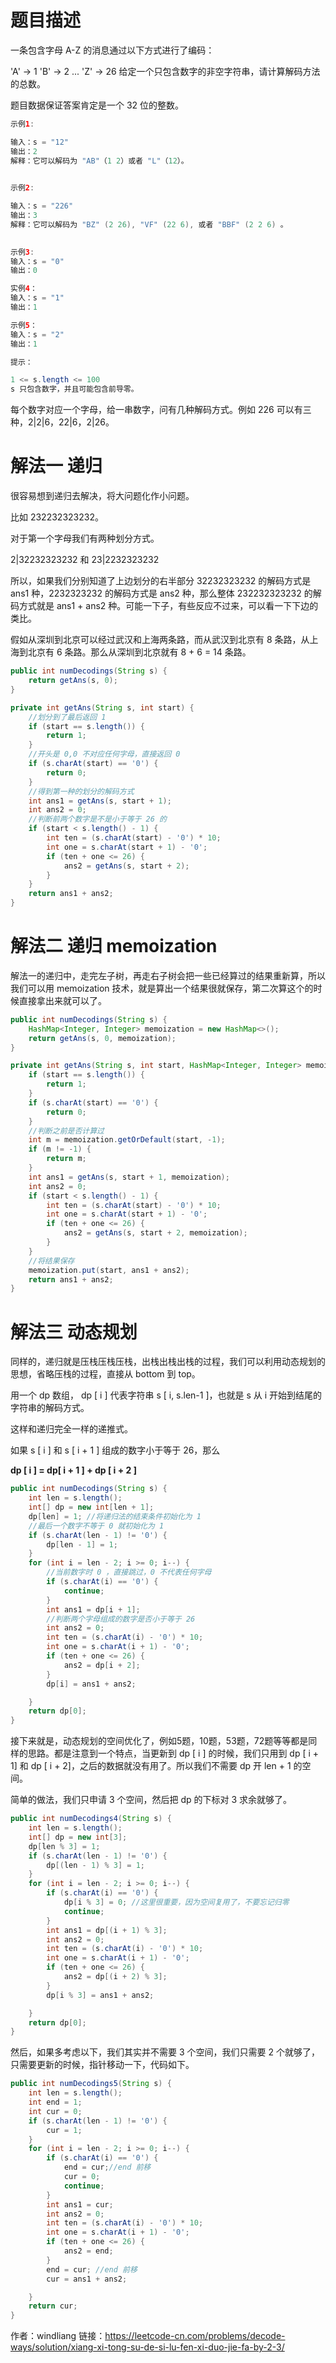 # 题目描述

一条包含字母 A-Z 的消息通过以下方式进行了编码：

'A' -> 1
'B' -> 2
...
'Z' -> 26
给定一个只包含数字的非空字符串，请计算解码方法的总数。

题目数据保证答案肯定是一个 32 位的整数。



```java
示例1:

输入：s = "12"
输出：2
解释：它可以解码为 "AB"（1 2）或者 "L"（12）。
 

示例2:

输入：s = "226"
输出：3
解释：它可以解码为 "BZ" (2 26), "VF" (22 6), 或者 "BBF" (2 2 6) 。
 

示例3:
输入：s = "0"
输出：0

实例4：
输入：s = "1"
输出：1

示例5：
输入：s = "2"
输出：1

提示：

1 <= s.length <= 100
s 只包含数字，并且可能包含前导零。
```



每个数字对应一个字母，给一串数字，问有几种解码方式。例如 226 可以有三种，2|2|6，22|6，2|26。

# 解法一 递归
很容易想到递归去解决，将大问题化作小问题。

比如 232232323232。

对于第一个字母我们有两种划分方式。

2|32232323232 和 23|2232323232

所以，如果我们分别知道了上边划分的右半部分 32232323232 的解码方式是 ans1 种，2232323232 的解码方式是 ans2 种，那么整体 232232323232 的解码方式就是 ans1 + ans2 种。可能一下子，有些反应不过来，可以看一下下边的类比。

假如从深圳到北京可以经过武汉和上海两条路，而从武汉到北京有 8 条路，从上海到北京有 6 条路。那么从深圳到北京就有 8 + 6 = 14 条路。


```java
public int numDecodings(String s) {
    return getAns(s, 0);
}

private int getAns(String s, int start) {
    //划分到了最后返回 1
    if (start == s.length()) {
        return 1;
    }
    //开头是 0,0 不对应任何字母，直接返回 0
    if (s.charAt(start) == '0') {
        return 0;
    }
    //得到第一种的划分的解码方式
    int ans1 = getAns(s, start + 1);
    int ans2 = 0;
    //判断前两个数字是不是小于等于 26 的
    if (start < s.length() - 1) {
        int ten = (s.charAt(start) - '0') * 10;
        int one = s.charAt(start + 1) - '0';
        if (ten + one <= 26) {
            ans2 = getAns(s, start + 2);
        }
    }
    return ans1 + ans2;
}
```


# 解法二 递归 memoization
解法一的递归中，走完左子树，再走右子树会把一些已经算过的结果重新算，所以我们可以用 memoization 技术，就是算出一个结果很就保存，第二次算这个的时候直接拿出来就可以了。


```java
public int numDecodings(String s) {
    HashMap<Integer, Integer> memoization = new HashMap<>();
    return getAns(s, 0, memoization);
}

private int getAns(String s, int start, HashMap<Integer, Integer> memoization) {
    if (start == s.length()) {
        return 1;
    }
    if (s.charAt(start) == '0') {
        return 0;
    }
    //判断之前是否计算过
    int m = memoization.getOrDefault(start, -1);
    if (m != -1) {
        return m;
    }
    int ans1 = getAns(s, start + 1, memoization);
    int ans2 = 0;
    if (start < s.length() - 1) {
        int ten = (s.charAt(start) - '0') * 10;
        int one = s.charAt(start + 1) - '0';
        if (ten + one <= 26) {
            ans2 = getAns(s, start + 2, memoization);
        }
    }
    //将结果保存
    memoization.put(start, ans1 + ans2);
    return ans1 + ans2;
}
```

# 解法三 动态规划
同样的，递归就是压栈压栈压栈，出栈出栈出栈的过程，我们可以利用动态规划的思想，省略压栈的过程，直接从 bottom 到 top。

用一个 dp 数组， dp [ i ] 代表字符串 s [ i, s.len-1 ]，也就是 s 从 i 开始到结尾的字符串的解码方式。

这样和递归完全一样的递推式。

如果 s [ i ] 和 s [ i + 1 ] 组成的数字小于等于 26，那么

**dp [ i ] = dp[ i + 1 ] + dp [ i + 2 ]**


```java
public int numDecodings(String s) {
    int len = s.length();
    int[] dp = new int[len + 1];
    dp[len] = 1; //将递归法的结束条件初始化为 1 
    //最后一个数字不等于 0 就初始化为 1
    if (s.charAt(len - 1) != '0') {
        dp[len - 1] = 1;
    }
    for (int i = len - 2; i >= 0; i--) {
        //当前数字时 0 ，直接跳过，0 不代表任何字母
        if (s.charAt(i) == '0') {
            continue;
        }
        int ans1 = dp[i + 1];
        //判断两个字母组成的数字是否小于等于 26
        int ans2 = 0;
        int ten = (s.charAt(i) - '0') * 10;
        int one = s.charAt(i + 1) - '0';
        if (ten + one <= 26) {
            ans2 = dp[i + 2];
        }
        dp[i] = ans1 + ans2;

    }
    return dp[0];
}
```

接下来就是，动态规划的空间优化了，例如5题，10题，53题，72题等等都是同样的思路。都是注意到一个特点，当更新到 dp [ i ] 的时候，我们只用到 dp [ i + 1] 和 dp [ i + 2]，之后的数据就没有用了。所以我们不需要 dp 开 len + 1 的空间。

简单的做法，我们只申请 3 个空间，然后把 dp 的下标对 3 求余就够了。


```java
public int numDecodings4(String s) {
    int len = s.length();
    int[] dp = new int[3];
    dp[len % 3] = 1;
    if (s.charAt(len - 1) != '0') {
        dp[(len - 1) % 3] = 1;
    }
    for (int i = len - 2; i >= 0; i--) {
        if (s.charAt(i) == '0') {
            dp[i % 3] = 0; //这里很重要，因为空间复用了，不要忘记归零
            continue;
        }
        int ans1 = dp[(i + 1) % 3];
        int ans2 = 0;
        int ten = (s.charAt(i) - '0') * 10;
        int one = s.charAt(i + 1) - '0';
        if (ten + one <= 26) {
            ans2 = dp[(i + 2) % 3];
        }
        dp[i % 3] = ans1 + ans2;

    }
    return dp[0];
}
```

然后，如果多考虑以下，我们其实并不需要 3 个空间，我们只需要 2 个就够了，只需要更新的时候，指针移动一下，代码如下。


```java
public int numDecodings5(String s) {
    int len = s.length();
    int end = 1;
    int cur = 0;
    if (s.charAt(len - 1) != '0') {
        cur = 1;
    }
    for (int i = len - 2; i >= 0; i--) {
        if (s.charAt(i) == '0') {
            end = cur;//end 前移
            cur = 0;
            continue;
        }
        int ans1 = cur;
        int ans2 = 0;
        int ten = (s.charAt(i) - '0') * 10;
        int one = s.charAt(i + 1) - '0';
        if (ten + one <= 26) {
            ans2 = end;
        }
        end = cur; //end 前移
        cur = ans1 + ans2;

    }
    return cur;
}
```



作者：windliang
链接：https://leetcode-cn.com/problems/decode-ways/solution/xiang-xi-tong-su-de-si-lu-fen-xi-duo-jie-fa-by-2-3/
